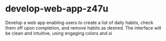 # develop-web-app-z47u
Develop a web app enabling users to create a list of daily habits, check them off upon completion, and remove habits as desired. The interface will be clean and intuitive, using engaging colors and si
